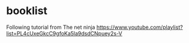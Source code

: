 # booklist
Following tutorial from The net ninja
https://www.youtube.com/playlist?list=PL4cUxeGkcC9gfoKa5la9dsdCNpuey2s-V 